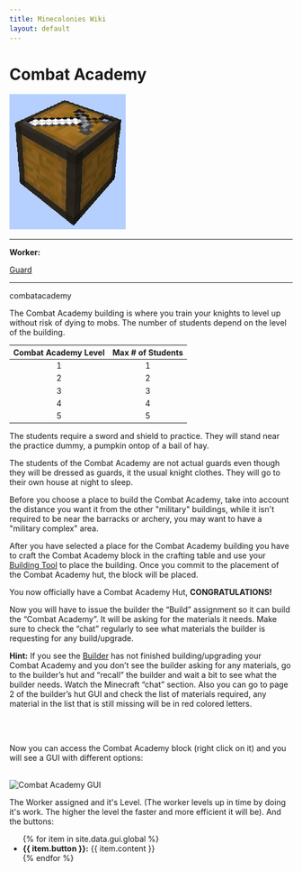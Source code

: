 ```yaml
---
title: Minecolonies Wiki
layout: default
---
```

# Combat Academy

<div class="infobox box text-center">
    <img src="../../assets/images/buildings/combatacademy_block.png" alt="Combat Academy" />
    <hr />
    <div class="row section-text text-left">
        <div class="col">
        <p><strong>Worker:</strong></p>
        </div>
        <div class="col">
        <p><a href="../workers/guard">Guard</a></p>
        </div>
    </div>
    <hr />
    <recipe>combatacademy</recipe>
</div>

The Combat Academy building is where you train your knights to level up without risk of dying to mobs. The number of students depend on the level of the building. 

| Combat Academy Level | Max # of Students |
| :----: | :----: |
| 1 | 1 |
| 2 | 2 |
| 3 | 3 |
| 4 | 4 |
| 5 | 5 |

The students require a sword and shield to practice. They will stand near the practice dummy, a pumpkin ontop of a bail of hay. 

The students of the Combat Academy are not actual guards even though they will be dressed as guards, it the usual knight clothes. They will go to their own house at night to sleep. 

Before you choose a place to build the Combat Academy, take into account the distance you want it from the other "military" buildings, while it isn't required to be near the barracks or archery, you may want to have a "military complex" area.

After you have selected a place for the Combat Academy building you have to craft the Combat Academy block in the crafting table and use your [Building Tool](../items/buildingtool) to place the building. Once you commit to the placement of the Combat Academy hut, the block will be placed.

You now officially have a Combat Academy Hut, **CONGRATULATIONS!**

Now you will have to issue the builder the “Build” assignment so it can build the “Combat Academy”. It will be asking for the materials it needs. Make sure to check the “chat” regularly to see what materials the builder is requesting for any build/upgrade.

**Hint:** If you see the [Builder](../../source/workers/builder) has not finished building/upgrading your Combat Academy and you don’t see the builder asking for any materials, go to the builder’s hut and “recall” the builder and wait a bit to see what the builder needs. Watch the Minecraft “chat” section. Also you can go to page 2 of the builder’s hut GUI and check the list of materials required, any material in the list that is still missing will be in red colored letters.

<br>



<br>

Now you can access the Combat Academy block (right click on it) and you will see a GUI with different options:

<br>
<div class="row">
  <div class="col-sm-12 col-md">
    <img src="../../assets/images/Buildings/combatacademygui.png" class="img-fluid mx-auto" alt="Combat Academy GUI">
   </div>
  <div class="col-sm-12 col-md">
    <p>The Worker assigned and it's Level. (The worker levels up in time by doing it's work. The higher the level the faster and more efficient it will be). And the buttons:</p>
    <ul>
      {% for item in site.data.gui.global %}
        <li><strong>{{ item.button }}:</strong> {{ item.content }}</li>
      {% endfor %}
    </ul>
  </div>
</div>
<br>
